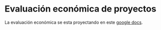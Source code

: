 # Evaluación económica de proyectos

La evaluación económica se esta proyectando en este [google docs](https://docs.google.com/spreadsheets/d/19s-gABycYug0Wh6zzXtUE5XU887PQDZF/edit?usp=sharing&ouid=115768235455485428193&rtpof=true&sd=true).

